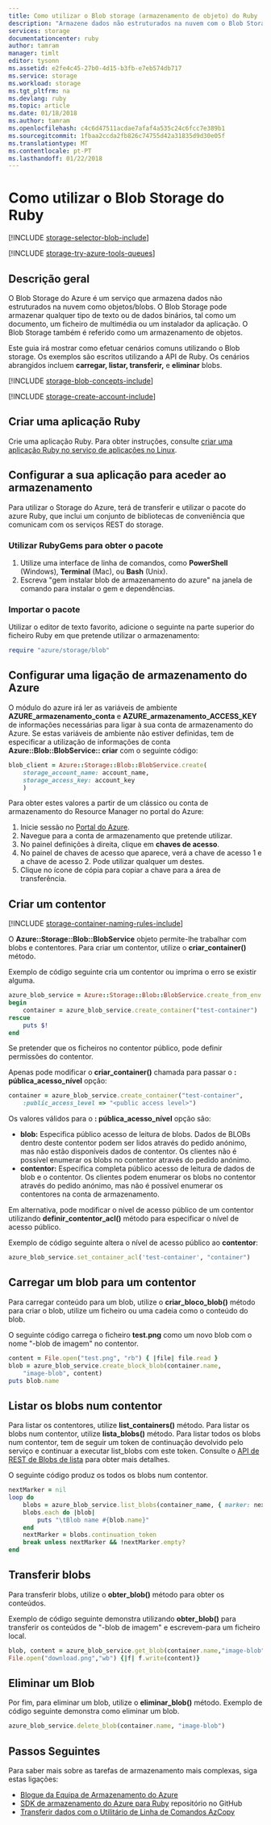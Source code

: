 ```yaml
---
title: Como utilizar o Blob storage (armazenamento de objeto) do Ruby | Microsoft Docs
description: "Armazene dados não estruturados na nuvem com o Blob Storage do Azure (armazenamento de objetos)."
services: storage
documentationcenter: ruby
author: tamram
manager: timlt
editor: tysonn
ms.assetid: e2fe4c45-27b0-4d15-b3fb-e7eb574db717
ms.service: storage
ms.workload: storage
ms.tgt_pltfrm: na
ms.devlang: ruby
ms.topic: article
ms.date: 01/18/2018
ms.author: tamram
ms.openlocfilehash: c4c6d47511acdae7afaf4a535c24c6fcc7e389b1
ms.sourcegitcommit: 1fbaa2ccda2fb826c74755d42a31835d9d30e05f
ms.translationtype: MT
ms.contentlocale: pt-PT
ms.lasthandoff: 01/22/2018
---
```

# <a name="how-to-use-blob-storage-from-ruby"></a>Como utilizar o Blob Storage do Ruby
[!INCLUDE [storage-selector-blob-include](../../../includes/storage-selector-blob-include.md)]

[!INCLUDE [storage-try-azure-tools-queues](../../../includes/storage-try-azure-tools-blobs.md)]

## <a name="overview"></a>Descrição geral
O Blob Storage do Azure é um serviço que armazena dados não estruturados na nuvem como objetos/blobs. O Blob Storage pode armazenar qualquer tipo de texto ou de dados binários, tal como um documento, um ficheiro de multimédia ou um instalador da aplicação. O Blob Storage também é referido como um armazenamento de objetos.

Este guia irá mostrar como efetuar cenários comuns utilizando o Blob storage. Os exemplos são escritos utilizando a API de Ruby. Os cenários abrangidos incluem **carregar, listar, transferir,** e **eliminar** blobs.

[!INCLUDE [storage-blob-concepts-include](../../../includes/storage-blob-concepts-include.md)]

[!INCLUDE [storage-create-account-include](../../../includes/storage-create-account-include.md)]

## <a name="create-a-ruby-application"></a>Criar uma aplicação Ruby
Crie uma aplicação Ruby. Para obter instruções, consulte [criar uma aplicação Ruby no serviço de aplicações no Linux](https://docs.microsoft.com/azure/app-service/containers/quickstart-ruby).


## <a name="configure-your-application-to-access-storage"></a>Configurar a sua aplicação para aceder ao armazenamento
Para utilizar o Storage do Azure, terá de transferir e utilizar o pacote do azure Ruby, que inclui um conjunto de bibliotecas de conveniência que comunicam com os serviços REST do storage.

### <a name="use-rubygems-to-obtain-the-package"></a>Utilizar RubyGems para obter o pacote
1. Utilize uma interface de linha de comandos, como **PowerShell** (Windows), **Terminal** (Mac), ou **Bash** (Unix).
2. Escreva "gem instalar blob de armazenamento do azure" na janela de comando para instalar o gem e dependências.

### <a name="import-the-package"></a>Importar o pacote
Utilizar o editor de texto favorito, adicione o seguinte na parte superior do ficheiro Ruby em que pretende utilizar o armazenamento:

```ruby
require "azure/storage/blob"
```

## <a name="set-up-an-azure-storage-connection"></a>Configurar uma ligação de armazenamento do Azure
O módulo do azure irá ler as variáveis de ambiente **AZURE\_armazenamento\_conta** e **AZURE\_armazenamento\_ACCESS_KEY** de informações necessárias para ligar à sua conta de armazenamento do Azure. Se estas variáveis de ambiente não estiver definidas, tem de especificar a utilização de informações de conta **Azure::Blob::BlobService:: criar** com o seguinte código:

```ruby
blob_client = Azure::Storage::Blob::BlobService.create(
    storage_account_name: account_name,
    storage_access_key: account_key
    )
```

Para obter estes valores a partir de um clássico ou conta de armazenamento do Resource Manager no portal do Azure:

1. Inicie sessão no [Portal do Azure](https://portal.azure.com).
2. Navegue para a conta de armazenamento que pretende utilizar.
3. No painel definições à direita, clique em **chaves de acesso**.
4. No painel de chaves de acesso que aparece, verá a chave de acesso 1 e a chave de acesso 2. Pode utilizar qualquer um destes.
5. Clique no ícone de cópia para copiar a chave para a área de transferência.

## <a name="create-a-container"></a>Criar um contentor
[!INCLUDE [storage-container-naming-rules-include](../../../includes/storage-container-naming-rules-include.md)]

O **Azure::Storage::Blob::BlobService** objeto permite-lhe trabalhar com blobs e contentores. Para criar um contentor, utilize o **criar\_container()** método.

Exemplo de código seguinte cria um contentor ou imprima o erro se existir alguma.

```ruby
azure_blob_service = Azure::Storage::Blob::BlobService.create_from_env
begin
    container = azure_blob_service.create_container("test-container")
rescue
    puts $!
end
```

Se pretender que os ficheiros no contentor público, pode definir permissões do contentor.

Apenas pode modificar o <strong>criar\_container()</strong> chamada para passar o **: pública\_acesso\_nível** opção:

```ruby
container = azure_blob_service.create_container("test-container",
    :public_access_level => "<public access level>")
```

Os valores válidos para o **: pública\_acesso\_nível** opção são:

* **blob:** Especifica público acesso de leitura de blobs. Dados de BLOBs dentro deste contentor podem ser lidos através do pedido anónimo, mas não estão disponíveis dados de contentor. Os clientes não é possível enumerar os blobs no contentor através do pedido anónimo.
* **contentor:** Especifica completa público acesso de leitura de dados de blob e o contentor. Os clientes podem enumerar os blobs no contentor através do pedido anónimo, mas não é possível enumerar os contentores na conta de armazenamento.

Em alternativa, pode modificar o nível de acesso público de um contentor utilizando **definir\_contentor\_acl()** método para especificar o nível de acesso público.

Exemplo de código seguinte altera o nível de acesso público ao **contentor**:

```ruby
azure_blob_service.set_container_acl('test-container', "container")
```

## <a name="upload-a-blob-into-a-container"></a>Carregar um blob para um contentor
Para carregar conteúdo para um blob, utilize o **criar\_bloco\_blob()** método para criar o blob, utilize um ficheiro ou uma cadeia como o conteúdo do blob.

O seguinte código carrega o ficheiro **test.png** como um novo blob com o nome "-blob de imagem" no contentor.

```ruby
content = File.open("test.png", "rb") { |file| file.read }
blob = azure_blob_service.create_block_blob(container.name,
    "image-blob", content)
puts blob.name
```

## <a name="list-the-blobs-in-a-container"></a>Listar os blobs num contentor
Para listar os contentores, utilize **list_containers()** método.
Para listar os blobs num contentor, utilize **lista\_blobs()** método. Para listar todos os blobs num contentor, tem de seguir um token de continuação devolvido pelo serviço e continuar a executar list_blobs com este token. Consulte o [API de REST de Blobs de lista](https://docs.microsoft.com/rest/api/storageservices/list-blobs) para obter mais detalhes.

O seguinte código produz os todos os blobs num contentor.

```ruby
nextMarker = nil
loop do
    blobs = azure_blob_service.list_blobs(container_name, { marker: nextMarker })
    blobs.each do |blob|
        puts "\tBlob name #{blob.name}"
    end
    nextMarker = blobs.continuation_token
    break unless nextMarker && !nextMarker.empty?
end
```

## <a name="download-blobs"></a>Transferir blobs
Para transferir blobs, utilize o **obter\_blob()** método para obter os conteúdos.

Exemplo de código seguinte demonstra utilizando **obter\_blob()** para transferir os conteúdos de "-blob de imagem" e escrevem-para um ficheiro local.

```ruby
blob, content = azure_blob_service.get_blob(container.name,"image-blob")
File.open("download.png","wb") {|f| f.write(content)}
```

## <a name="delete-a-blob"></a>Eliminar um Blob
Por fim, para eliminar um blob, utilize o **eliminar\_blob()** método. Exemplo de código seguinte demonstra como eliminar um blob.

```ruby
azure_blob_service.delete_blob(container.name, "image-blob")
```

## <a name="next-steps"></a>Passos Seguintes
Para saber mais sobre as tarefas de armazenamento mais complexas, siga estas ligações:

* [Blogue da Equipa de Armazenamento do Azure](http://blogs.msdn.com/b/windowsazurestorage/)
* [SDK de armazenamento do Azure para Ruby](https://github.com/azure/azure-storage-ruby) repositório no GitHub
* [Transferir dados com o Utilitário de Linha de Comandos AzCopy](../common/storage-use-azcopy.md?toc=%2fazure%2fstorage%2fblobs%2ftoc.json)

